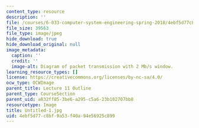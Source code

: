 ```yaml
---
content_type: resource
description: ''
file: /courses/6-033-computer-system-engineering-spring-2018/4ebf5d77c8bf9a53f40a94e56925c899_Untitled-1.jpg
file_size: 39563
file_type: image/jpeg
hide_download: true
hide_download_original: null
image_metadata:
  caption: ''
  credit: ''
  image-alt: Diagram of packet transmission with 2 Mb/s window.
learning_resource_types: []
license: https://creativecommons.org/licenses/by-nc-sa/4.0/
ocw_type: OCWImage
parent_title: Lecture 11 Outline
parent_type: CourseSection
parent_uid: a832ff85-3be6-a295-c5a6-23b102707bb8
resourcetype: Image
title: Untitled-1.jpg
uid: 4ebf5d77-c8bf-9a53-f40a-94e56925c899
---
```

